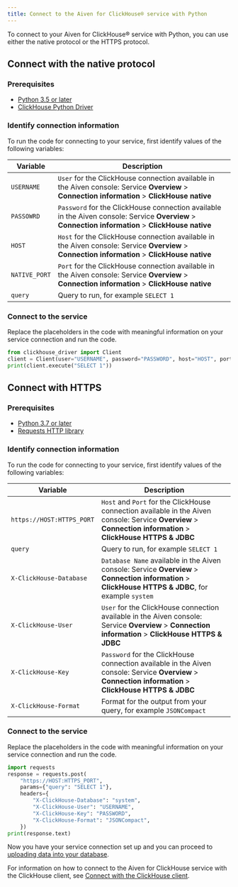 ```yaml
---
title: Connect to the Aiven for ClickHouse® service with Python
---
```


To connect to your Aiven for ClickHouse® service with Python, you can
use either the native protocol or the HTTPS protocol.

## Connect with the native protocol

### Prerequisites

-   [Python 3.5 or later](https://www.python.org/downloads/)
-   [ClickHouse Python
    Driver](https://pypi.org/project/clickhouse-driver/)

### Identify connection information

To run the code for connecting to your service, first identify values of
the following variables:

 |   Variable    |                                                                    Description                                                                     |
 |---------------|----------------------------------------------------------------------------------------------------------------------------------------------------|
 | `USERNAME`    | `User` for the ClickHouse connection available in the Aiven console: Service **Overview** > **Connection information** > **ClickHouse native**     |
 | `PASSOWRD`    | `Password` for the ClickHouse connection available in the Aiven console: Service **Overview** > **Connection information** > **ClickHouse native** |
 | `HOST`        | `Host` for the ClickHouse connection available in the Aiven console: Service **Overview** > **Connection information** > **ClickHouse native**     |
 | `NATIVE_PORT` | `Port` for the ClickHouse connection available in the Aiven console: Service **Overview** > **Connection information** > **ClickHouse native**     |
 | `query`       | Query to run, for example `SELECT 1`                                                                                                      |

### Connect to the service

Replace the placeholders in the code with meaningful information on your
service connection and run the code.

```python
from clickhouse_driver import Client
client = Client(user="USERNAME", password="PASSWORD", host="HOST", port=NATIVE_PORT, secure=True)
print(client.execute("SELECT 1"))
```

## Connect with HTTPS

### Prerequisites

-   [Python 3.7 or later](https://www.python.org/downloads/)
-   [Requests HTTP library](https://pypi.org/project/requests/)

### Identify connection information

To run the code for connecting to your service, first identify values of
the following variables:

|         Variable          |                                                                           Description                                                                           |
|---------------------------|-----------------------------------------------------------------------------------------------------------------------------------------------------------------|
| `https://HOST:HTTPS_PORT` | `Host` and `Port` for the ClickHouse connection available in the Aiven console: Service **Overview** > **Connection information** > **ClickHouse HTTPS & JDBC** |
| `query`                   | Query to run, for example `SELECT 1`                                                                                                                   |
| `X-ClickHouse-Database`   | `Database Name` available in the Aiven console: Service **Overview** > **Connection information** > **ClickHouse HTTPS & JDBC**, for example `system`           |
| `X-ClickHouse-User`       | `User` for the ClickHouse connection available in the Aiven console: Service **Overview** > **Connection information** > **ClickHouse HTTPS & JDBC**            |
| `X-ClickHouse-Key`        | `Password` for the ClickHouse connection available in the Aiven console: Service **Overview** > **Connection information** > **ClickHouse HTTPS & JDBC**        |
| `X-ClickHouse-Format`     | Format for the output from your query, for example `JSONCompact`                                                                                                |

### Connect to the service

Replace the placeholders in the code with meaningful information on your
service connection and run the code.

```python
import requests
response = requests.post(
    "https://HOST:HTTPS_PORT",
    params={"query": "SELECT 1"},
    headers={
        "X-ClickHouse-Database": "system",
        "X-ClickHouse-User": "USERNAME",
        "X-ClickHouse-Key": "PASSWORD",
        "X-ClickHouse-Format": "JSONCompact",
    })
print(response.text)
```

Now you have your service connection set up and you can proceed to
[uploading data into your database](/docs/products/clickhouse/get-started#load-a-dataset).

For information on how to connect to the Aiven for ClickHouse service
with the ClickHouse client, see
[Connect with the ClickHouse client](/docs/products/clickhouse/howto/connect-with-clickhouse-cli).
